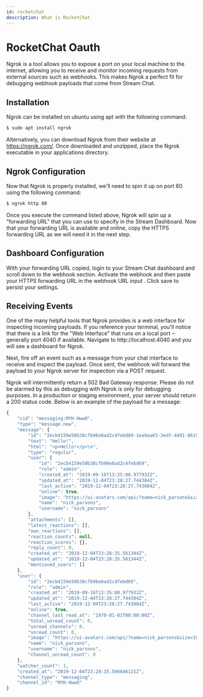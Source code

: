 ```yaml
---
id: rocketchat
description: What is RocketChat
---
```


# RocketChat Oauth

Ngrok is a tool allows you to expose a port on your local machine to the internet, allowing you to receive and monitor incoming requests from external sources such as webhooks. This makes Ngrok a perfect fit for debugging webhook payloads that come from Stream Chat.

## Installation

Ngrok can be installed on ubuntu using apt with the following command:

```bash
$ sudo apt install ngrok
```

Alternatively, you can download Ngrok from their website at https://ngrok.com/. Once downloaded and unzipped, place the Ngrok executable in your applications directory.

## Ngrok Configuration

Now that Ngrok is properly installed, we'll need to spin it up on port 80 using the following command:

```bash
$ ngrok http 80
```
Once you execute the command listed above, Ngrok will spin up a "forwarding URL" that you can use to specify in the Stream Dashboard. 
Now that your forwarding URL is available and online, copy the HTTPS forwarding URL as we will need it in the next step.

## Dashboard Configuration

With your forwarding URL copied, login to your Stream Chat dashboard and scroll down to the webhook section. Activate the webhook and then paste your HTTPS forwarding URL in the webhook URL input . Click save to persist your settings. 

## Receiving Events

One of the many helpful tools that Ngrok provides is a web interface for inspecting incoming payloads. If you reference your terminal, you'll notice that there is a link for the "Web Interface" that runs on a local port – generally port 4040 if available. Navigate to http://localhost:4040 and you will see a dashboard for Ngrok.

Next, fire off an event such as a message from your chat interface to receive and inspect the payload. Once sent, the webhook will forward the payload to your Ngrok server for inspection via a POST request.

Ngrok will intermittently return a 502 Bad Gateway response. Please do not be alarmed by this as debugging with Ngrok is only for debugging purposes. In a production or staging environment, your server should return a 200 status code.
Below is an example of the payload for a message:

```js
{
    "cid": "messaging:MYH-HwwO",
    "type": "message.new",
    "message": {
        "id": "2ecb4159e50b38cfb96e8ad2c4febd69-1ea9aa03-3edf-4491-8619-b34cabd4bcfc",
        "text": "Hello!",
        "html": "<p>Hello!</p>\n",
        "type": "regular",
        "user": {
            "id": "2ecb4159e50b38cfb96e8ad2c4febd69",
            "role": "admin",
            "created_at": "2019-09-16T13:35:08.977932Z",
            "updated_at": "2019-12-04T23:28:27.744384Z",
            "last_active": "2019-12-04T23:28:27.743804Z",
            "online": true,
            "image": "https://ui-avatars.com/api/?name=nick_parsons&size=192&background=000000&color=6E7FFE&length=1",
            "name": "nick_parsons",
            "username": "nick_parsons"
        },
        "attachments": [],
        "latest_reactions": [],
        "own_reactions": [],
        "reaction_counts": null,
        "reaction_scores": {},
        "reply_count": 0,
        "created_at": "2019-12-04T23:28:35.561344Z",
        "updated_at": "2019-12-04T23:28:35.561344Z",
        "mentioned_users": []
    },
    "user": {
        "id": "2ecb4159e50b38cfb96e8ad2c4febd69",
        "role": "admin",
        "created_at": "2019-09-16T13:35:08.977932Z",
        "updated_at": "2019-12-04T23:28:27.744384Z",
        "last_active": "2019-12-04T23:28:27.743804Z",
        "online": true,
        "channel_last_read_at": "1970-01-01T00:00:00Z",
        "total_unread_count": 0,
        "unread_channels": 0,
        "unread_count": 0,
        "image": "https://ui-avatars.com/api/?name=nick_parsons&size=192&background=000000&color=6E7FFE&length=1",
        "name": "nick_parsons",
        "username": "nick_parsons",
        "channel_unread_count": 0
    },
    "watcher_count": 1,
    "created_at": "2019-12-04T23:28:35.566646131Z",
    "channel_type": "messaging",
    "channel_id": "MYH-HwwO"
}
```
